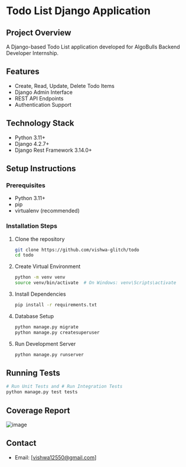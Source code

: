 # Todo List Django Application

## Project Overview
A Django-based Todo List application developed for AlgoBulls Backend Developer Internship.

## Features
- Create, Read, Update, Delete Todo Items
- Django Admin Interface
- REST API Endpoints
- Authentication Support

## Technology Stack
- Python 3.11+
- Django 4.2.7+
- Django Rest Framework 3.14.0+

## Setup Instructions

### Prerequisites
- Python 3.11+
- pip
- virtualenv (recommended)

### Installation Steps
1. Clone the repository
   ```bash
   git clone https://github.com/vishwa-glitch/todo
   cd todo
   ```

2. Create Virtual Environment
   ```bash
   python -m venv venv
   source venv/bin/activate  # On Windows: venv\Scripts\activate
   ```

3. Install Dependencies
   ```bash
   pip install -r requirements.txt
   ```

4. Database Setup
   ```bash
   python manage.py migrate
   python manage.py createsuperuser
   ```

5. Run Development Server
   ```bash
   python manage.py runserver
   ```

## Running Tests
```bash
# Run Unit Tests and # Run Integration Tests
python manage.py test tests
```

## Coverage Report
![image](https://github.com/user-attachments/assets/f77c29c0-d89b-4ad1-a1a1-4566c346c5b8)



## Contact
- Email: [vishwa12550@gmail.com]
